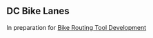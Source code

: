 ## DC Bike Lanes

In preparation for [Bike Routing Tool Development](http://openplans.org/events/kevin-webb-at-bike-routing-tool-development-session-in-dc/)
